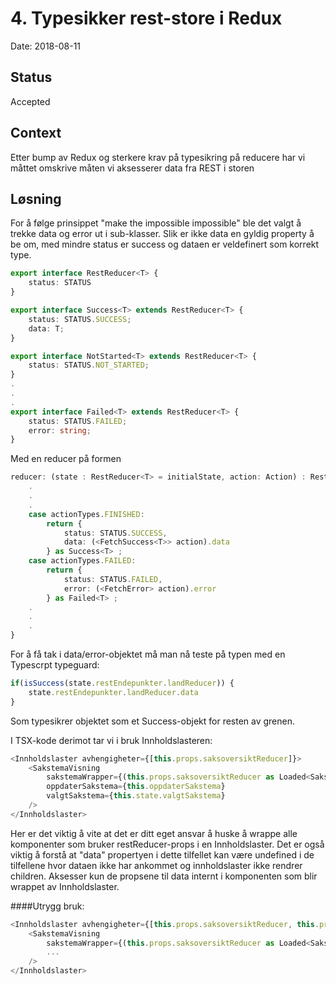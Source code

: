 # 4. Typesikker rest-store i Redux

Date: 2018-08-11

## Status

Accepted

## Context
Etter bump av Redux og sterkere krav på typesikring på reducere har vi måttet omskrive måten vi aksesserer data fra REST i storen

## Løsning

For å følge prinsippet "make the impossible impossible" ble det valgt å trekke data og error ut i sub-klasser. Slik er ikke data en gyldig property å be om, med mindre status er success og dataen er veldefinert som korrekt type.

```typescript
export interface RestReducer<T> {
    status: STATUS
}

export interface Success<T> extends RestReducer<T> {
    status: STATUS.SUCCESS;
    data: T;
}

export interface NotStarted<T> extends RestReducer<T> {
    status: STATUS.NOT_STARTED;
}
.
.
.
export interface Failed<T> extends RestReducer<T> {
    status: STATUS.FAILED;
    error: string;
}

```

Med en reducer på formen
```typescript
reducer: (state : RestReducer<T> = initialState, action: Action) : RestReducer<T> => {
    .
    .
    .
    case actionTypes.FINISHED:
        return {
            status: STATUS.SUCCESS,
            data: (<FetchSuccess<T>> action).data
        } as Success<T> ;
    case actionTypes.FAILED:
        return {
            status: STATUS.FAILED,
            error: (<FetchError> action).error
        } as Failed<T> ;
    .
    .
    .
}    
```

For å få tak i data/error-objektet må man nå teste på typen med en Typescrpt typeguard:
```typescript
if(isSuccess(state.restEndepunkter.landReducer)) {
    state.restEndepunkter.landReducer.data
}
```
Som typesikrer objektet som et Success-objekt for resten av grenen. 

I TSX-kode derimot tar vi i bruk Innholdslasteren:
```Typescript
<Innholdslaster avhengigheter={[this.props.saksoversiktReducer]}>
    <SakstemaVisning 
        sakstemaWrapper={(this.props.saksoversiktReducer as Loaded<SakstemaWrapper>).data}
        oppdaterSakstema={this.oppdaterSakstema}    
        valgtSakstema={this.state.valgtSakstema}
    />
</Innholdslaster>
```

Her er det viktig å vite at det er ditt eget ansvar å huske å wrappe alle komponenter som bruker restReducer-props i en Innholdslaster. Det er også viktig å forstå at "data" propertyen i dette tilfellet kan være undefined i de tilfellene hvor dataen ikke har ankommet og innholdslaster ikke rendrer children. Aksesser kun de propsene til data internt i komponenten som blir wrappet av Innholdslaster.

####Utrygg bruk:
```Typescript
<Innholdslaster avhengigheter={[this.props.saksoversiktReducer, this.props.baseUrlReducer]}>
    <SakstemaVisning 
        sakstemaWrapper={(this.props.saksoversiktReducer as Loaded<SakstemaWrapper>).data.sakstema} //Kan kaste runtime feil!
        ...
    />
</Innholdslaster>
```